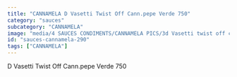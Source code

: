 ```yaml
---
title: "CANNAMELA D Vasetti Twist Off Cann.pepe Verde 750"
category: "sauces"
subcategory: "CANNAMELA"
image: "media/4 SAUCES CONDIMENTS/CANNAMELA PICS/3d Vasetti twist off cann.pepe verde 750.jpg"
id: "sauces-cannamela-290"
tags: ["CANNAMELA"]
---
```


D Vasetti Twist Off Cann.pepe Verde 750
